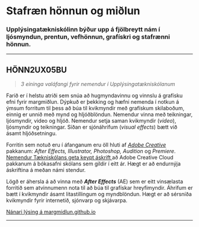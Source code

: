 # Stafræn hönnun og miðlun

### Upplýsingatækniskólinn býður upp á fjölbreytt nám í ljósmyndun, prentun, vefhönnun, grafískri og stafrænni hönnun. 

---

## HÖNN2UX05BU

> _3 eininga valáfangi fyrir nemendur í Upplýsingatækniskólanum_

Farið er í helstu atriði sem snúa að hugmyndavinnu og vinnslu á grafísku efni fyrir margmiðlun. Dýpkuð er þekking og hæfni nemenda í notkun á  ýmsum forritum til þess að búa til kvikmyndir með grafískum skilaboðum, einnig er unnið með mynd og hljóðblöndun. Nemendur vinna með teikningar, ljósmyndir, video og hljóð. Nemendur setja saman kvikmyndir (_video_), ljósmyndir og teikningar. Síðan er sjónáhrifum (_visual effects_) bætt við ásamt hljóðsetningu. 

Forritin sem notuð eru í áfanganum eru öll hluti af [_Adobe Creative_](https://www.adobe.com/creativecloud.html) pakkanum: _After Effects, Illustrator, Photoshop, Audition_ og _Premiere_. [Nemendur Tækniskólans geta keypt áskrift ](https://tskoli.is/tolvuthjonusta/) að Adobe Creative Cloud pakkanum á bókasafni skólans sem gildir í eitt ár. Hægt er að endurnýja áskriftina á meðan námi stendur. 

Lögð er áhersla á að vinna með _**After Effects**_ (AE) sem er eitt vinsælasta forritið sem atvinnumenn nota til að búa til grafískar hreyfimyndir. Áhrifum er bætt í kvikmyndir ásamt litastillingum og myndblöndun. Hægt er að sérsníða kvikmyndir fyrir internetið, sjónvarp og skjávarpa. 

[Nánari lýsing á margmidlun.github.io](https://margmidlun.github.io/)

---


